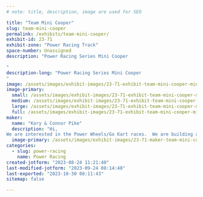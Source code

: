 ```yaml
---
# note: title, description, image are used for SEO

title: "Team Mini Cooper"
slug: team-mini-cooper
permalink: /exhibits/team-mini-cooper/
exhibit-id: 23-71
exhibit-zone: "Power Racing Track"
space-number: Unassigned
description: "Power Racing Series Mini Cooper

"
description-long: "Power Racing Series Mini Cooper
"
image: /assets/images/exhibit-images/23-71-exhibit-team-mini-cooper-mini-cooper-maker-faire-connor-pike-large.jpg
image-primary: 
  small: /assets/images/exhibit-images/23-71-exhibit-team-mini-cooper-mini-cooper-maker-faire-connor-pike-small.jpg
  medium: /assets/images/exhibit-images/23-71-exhibit-team-mini-cooper-mini-cooper-maker-faire-connor-pike-medium.jpg
  large: /assets/images/exhibit-images/23-71-exhibit-team-mini-cooper-mini-cooper-maker-faire-connor-pike-large.jpg
  full: /assets/images/exhibit-images/23-71-exhibit-team-mini-cooper-mini-cooper-maker-faire-connor-pike-full.jpg
maker: 
  name: "Kory & Connor Pike"
  description: "Hi,
We are interested in the Power Wheels/Go Kart races.  We are building a kart that meets all requirements in the rule book.  Connor is 17 years of age."
  image-primary: /assets/images/exhibit-images/23-71-maker-team-mini-cooper-minii-cooper-connor-pike-maker-faire-team-medium.jpg
categories: 
  - slug: power-racing
    name: Power Racing
created-jotform: "2023-08-24 11:21:40"
last-modified-jotform: "2023-09-24 08:14:48"
last-exported: "2023-10-30 08:11:43"
sitemap: false

---
```

